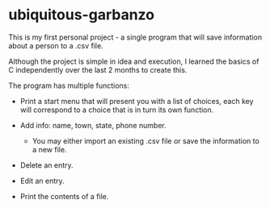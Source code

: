 # ubiquitous-garbanzo

This is my first personal project - a single program that will save information about a person to a .csv file.

Although the project is simple in idea and execution, I learned the basics of C independently over the last 2 months to create this.

The program has multiple functions:

- Print a start menu that will present you with a list of choices, each key will correspond to a choice that is in turn its own function.

- Add info: name, town, state, phone number.
  - You may either import an existing .csv file or save the information to a new file.

- Delete an entry.

- Edit an entry.

- Print the contents of a file.
